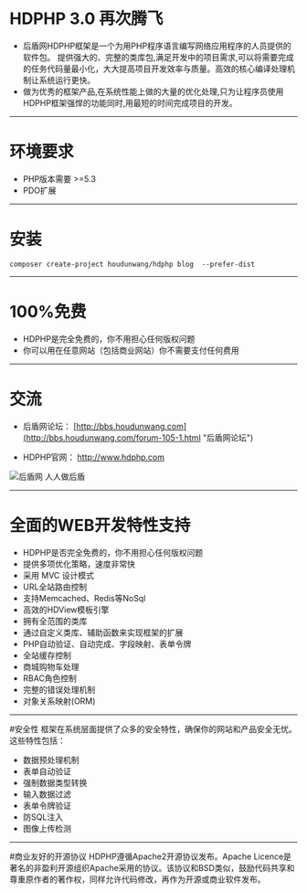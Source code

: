 # HDPHP 3.0  再次腾飞

* 后盾网HDPHP框架是一个为用PHP程序语言编写网络应用程序的人员提供的软件包。 提供强大的、完整的类库包,满足开发中的项目需求,可以将需要完成的任务代码量最小化，大大提高项目开发效率与质量。高效的核心编译处理机制让系统运行更快。
* 做为优秀的框架产品,在系统性能上做的大量的优化处理,只为让程序员使用HDPHP框架强悍的功能同时,用最短的时间完成项目的开发。

----
# 环境要求
* PHP版本需要 >=5.3
* PDO扩展

----
# 安装
```
composer create-project houdunwang/hdphp blog  --prefer-dist
```

----
# 100%免费
* HDPHP是完全免费的，你不用担心任何版权问题 
* 你可以用在任意网站（包括商业网站）你不需要支付任何费用

----
# 交流
* 后盾网论坛： [http://bbs.houdunwang.com](http://bbs.houdunwang.com/forum-105-1.html "后盾网论坛")

* HDPHP官网： [http://www.hdphp.com ](http://www.hdphp.com "HDPHP官网")

![后盾网  人人做后盾](http://bbs.houdunwang.com/data/attachment/forum/201309/20/231654vljezph2e7lrezf9.jpg)  

----
# 全面的WEB开发特性支持
* HDPHP是否完全免费的，你不用担心任何版权问题
* 提供多项优化策略，速度非常快
* 采用 MVC 设计模式
* URL全站路由控制
* 支持Memcached、Redis等NoSql
* 高效的HDView模板引擎
* 拥有全范围的类库
* 通过自定义类库、辅助函数来实现框架的扩展
* PHP自动验证、自动完成、字段映射、表单令牌
* 全站缓存控制
* 商城购物车处理
* RBAC角色控制
* 完整的错误处理机制
* 对象关系映射(ORM)

----
#安全性
框架在系统层面提供了众多的安全特性，确保你的网站和产品安全无忧。这些特性包括：

* 数据预处理机制
* 表单自动验证
* 强制数据类型转换
* 输入数据过滤
* 表单令牌验证
* 防SQL注入
* 图像上传检测

----
#商业友好的开源协议
HDPHP遵循Apache2开源协议发布。Apache Licence是著名的非盈利开源组织Apache采用的协议。该协议和BSD类似，鼓励代码共享和尊重原作者的著作权，同样允许代码修改，再作为开源或商业软件发布。


